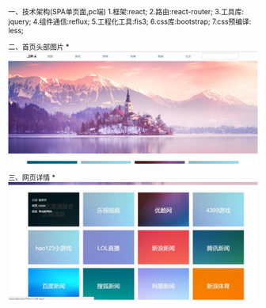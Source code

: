 一、技术架构(SPA单页面,pc端)
1.框架:react;
2.路由:react-router;
3.工具库: jquery;
4.组件通信:reflux;
5.工程化工具:fis3;
6.css库:bootstrap;
7.css预编译: less;

二、首页头部图片
*
![网页头部](https://github.com/hjm844091272/portalSite/blob/master/img/header.jpg)

三、网页详情
*
![网页详情](https://github.com/hjm844091272/portalSite/blob/master/img/detali.jpg)
